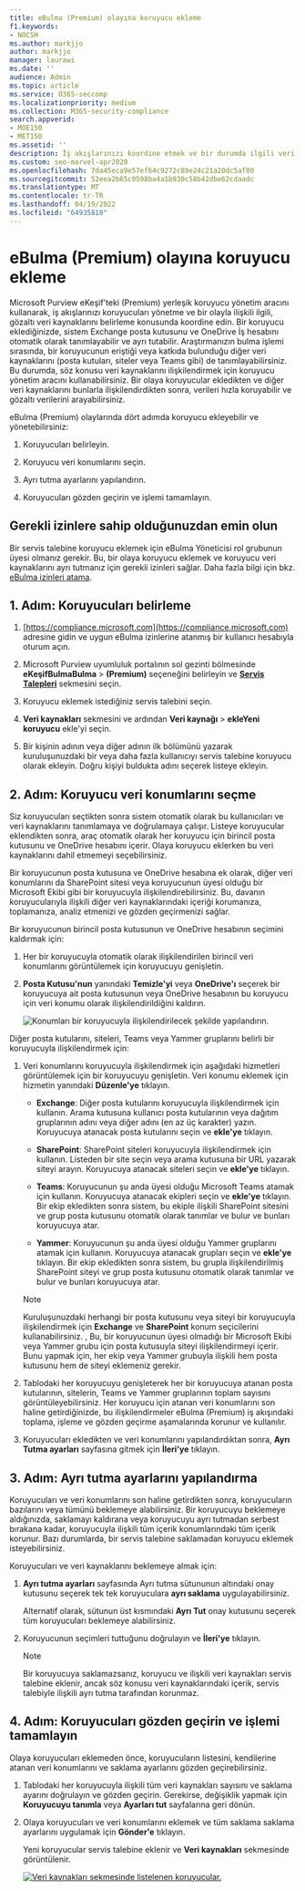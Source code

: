 ```yaml
---
title: eBulma (Premium) olayına koruyucu ekleme
f1.keywords:
- NOCSH
ms.author: markjjo
author: markjjo
manager: laurawi
ms.date: ''
audience: Admin
ms.topic: article
ms.service: O365-seccomp
ms.localizationpriority: medium
ms.collection: M365-security-compliance
search.appverid:
- MOE150
- MET150
ms.assetid: ''
description: İş akışlarınızı koordine etmek ve bir durumda ilgili veri kaynaklarını tanımlamak için Microsoft Purview eKeşif'teki (Premium) yerleşik koruyucu yönetim aracını kullanmayı öğrenin.
ms.custom: seo-marvel-apr2020
ms.openlocfilehash: 7da45eca9e57ef64c9272c89e24c21a20dc5af80
ms.sourcegitcommit: 52eea2b65c0598ba4a1b930c58b42dbe62cdaadc
ms.translationtype: MT
ms.contentlocale: tr-TR
ms.lasthandoff: 04/19/2022
ms.locfileid: "64935818"
---
```

# <a name="add-custodians-to-an-ediscovery-premium-case"></a>eBulma (Premium) olayına koruyucu ekleme

Microsoft Purview eKeşif'teki (Premium) yerleşik koruyucu yönetim aracını kullanarak, iş akışlarınızı koruyucuları yönetme ve bir olayla ilişkili ilgili, gözaltı veri kaynaklarını belirleme konusunda koordine edin. Bir koruyucu eklediğinizde, sistem Exchange posta kutusunu ve OneDrive İş hesabını otomatik olarak tanımlayabilir ve ayrı tutabilir. Araştırmanızın bulma işlemi sırasında, bir koruyucunun eriştiği veya katkıda bulunduğu diğer veri kaynaklarını (posta kutuları, siteler veya Teams gibi) de tanımlayabilirsiniz. Bu durumda, söz konusu veri kaynaklarını ilişkilendirmek için koruyucu yönetim aracını kullanabilirsiniz. Bir olaya koruyucular ekledikten ve diğer veri kaynaklarını bunlarla ilişkilendirdikten sonra, verileri hızla koruyabilir ve gözaltı verilerini arayabilirsiniz.

eBulma (Premium) olaylarında dört adımda koruyucu ekleyebilir ve yönetebilirsiniz:

1. Koruyucuları belirleyin.

2. Koruyucu veri konumlarını seçin.

3. Ayrı tutma ayarlarını yapılandırın.

4. Koruyucuları gözden geçirin ve işlemi tamamlayın.

## <a name="make-sure-you-have-the-necessary-permissions"></a>Gerekli izinlere sahip olduğunuzdan emin olun

Bir servis talebine koruyucu eklemek için eBulma Yöneticisi rol grubunun üyesi olmanız gerekir. Bu, bir olaya koruyucu eklemek ve koruyucu veri kaynaklarını ayrı tutmanız için gerekli izinleri sağlar. Daha fazla bilgi için bkz. [eBulma izinleri atama](get-started-with-advanced-ediscovery.md#step-2-assign-ediscovery-permissions).

## <a name="step-1-identify-custodians"></a>1. Adım: Koruyucuları belirleme

1. [https://compliance.microsoft.com](https://compliance.microsoft.com) adresine gidin ve uygun eBulma izinlerine atanmış bir kullanıcı hesabıyla oturum açın.

2. Microsoft Purview uyumluluk portalının sol gezinti bölmesinde **eKeşifBulmaBulma** >  **(Premium)** seçeneğini belirleyin ve [**Servis Talepleri**](https://go.microsoft.com/fwlink/p/?linkid=2173764) sekmesini seçin.

3. Koruyucu eklemek istediğiniz servis talebini seçin.

4. **Veri kaynakları** sekmesini ve ardından **Veri kaynağı** >  **ekleYeni koruyucu** ekle'yi seçin.

5. Bir kişinin adının veya diğer adının ilk bölümünü yazarak kuruluşunuzdaki bir veya daha fazla kullanıcıyı servis talebine koruyucu olarak ekleyin. Doğru kişiyi buldukta adını seçerek listeye ekleyin.

## <a name="step-2-choose-custodian-data-locations"></a>2. Adım: Koruyucu veri konumlarını seçme

Siz koruyucuları seçtikten sonra sistem otomatik olarak bu kullanıcıları ve veri kaynaklarını tanımlamaya ve doğrulamaya çalışır. Listeye koruyucular eklendikten sonra, araç otomatik olarak her koruyucu için birincil posta kutusunu ve OneDrive hesabını içerir. Olaya koruyucu eklerken bu veri kaynaklarını dahil etmemeyi seçebilirsiniz.

Bir koruyucunun posta kutusuna ve OneDrive hesabına ek olarak, diğer veri konumlarını da SharePoint sitesi veya koruyucunun üyesi olduğu bir Microsoft Ekibi gibi bir koruyucuyla ilişkilendirebilirsiniz. Bu, davanın koruyucularıyla ilişkili diğer veri kaynaklarındaki içeriği korumanıza, toplamanıza, analiz etmenizi ve gözden geçirmenizi sağlar.

Bir koruyucunun birincil posta kutusunun ve OneDrive hesabının seçimini kaldırmak için:

1. Her bir koruyucuyla otomatik olarak ilişkilendirilen birincil veri konumlarını görüntülemek için koruyucuyu genişletin.

2. **Posta Kutusu'nun** yanındaki **Temizle'yi** veya **OneDrive'ı** seçerek bir koruyucuya ait posta kutusunun veya OneDrive hesabının bu koruyucu için veri konumu olarak ilişkilendirildiğini kaldırın.

   ![Konumları bir koruyucuyla ilişkilendirilecek şekilde yapılandırın.](../media/ConfigureCustodianLocations.png)

Diğer posta kutularını, siteleri, Teams veya Yammer gruplarını belirli bir koruyucuyla ilişkilendirmek için:

1. Veri konumlarını koruyucuyla ilişkilendirmek için aşağıdaki hizmetleri görüntülemek için bir koruyucuyu genişletin. Veri konumu eklemek için hizmetin yanındaki **Düzenle'ye** tıklayın.

   - **Exchange**: Diğer posta kutularını koruyucuyla ilişkilendirmek için kullanın. Arama kutusuna kullanıcı posta kutularının veya dağıtım gruplarının adını veya diğer adını (en az üç karakter) yazın. Koruyucuya atanacak posta kutularını seçin ve **ekle'ye** tıklayın.

   - **SharePoint**: SharePoint siteleri koruyucuyla ilişkilendirmek için kullanın. Listeden bir site seçin veya arama kutusuna bir URL yazarak siteyi arayın. Koruyucuya atanacak siteleri seçin ve **ekle'ye** tıklayın.

   - **Teams**: Koruyucunun şu anda üyesi olduğu Microsoft Teams atamak için kullanın. Koruyucuya atanacak ekipleri seçin ve **ekle'ye** tıklayın. Bir ekip ekledikten sonra sistem, bu ekiple ilişkili SharePoint sitesini ve grup posta kutusunu otomatik olarak tanımlar ve bulur ve bunları koruyucuya atar.

   - **Yammer**: Koruyucunun şu anda üyesi olduğu Yammer gruplarını atamak için kullanın. Koruyucuya atanacak grupları seçin ve **ekle'ye** tıklayın. Bir ekip ekledikten sonra sistem, bu grupla ilişkilendirilmiş SharePoint siteyi ve grup posta kutusunu otomatik olarak tanımlar ve bulur ve bunları koruyucuya atar.

   > [!NOTE]
   > Kuruluşunuzdaki herhangi bir posta kutusunu veya siteyi bir koruyucuyla ilişkilendirmek için **Exchange** ve **SharePoint** konum seçicilerini kullanabilirsiniz. , Bu, bir koruyucunun üyesi olmadığı bir Microsoft Ekibi veya Yammer grubu için posta kutusuyla siteyi ilişkilendirmeyi içerir. Bunu yapmak için, her ekip veya Yammer grubuyla ilişkili hem posta kutusunu hem de siteyi eklemeniz gerekir.

2. Tablodaki her koruyucuyu genişleterek her bir koruyucuya atanan posta kutularının, sitelerin, Teams ve Yammer gruplarının toplam sayısını görüntüleyebilirsiniz. Her koruyucu için atanan veri konumlarını son haline getirdiğinizde, bu ilişkilendirmeler eBulma (Premium) iş akışındaki toplama, işleme ve gözden geçirme aşamalarında korunur ve kullanılır.

3. Koruyucuları ekledikten ve veri konumlarını yapılandırdıktan sonra, **Ayrı Tutma ayarları** sayfasına gitmek için **İleri'ye** tıklayın.  

## <a name="step-3-configure-hold-settings"></a>3. Adım: Ayrı tutma ayarlarını yapılandırma

 Koruyucuları ve veri konumlarını son haline getirdikten sonra, koruyucuların bazılarını veya tümünü beklemeye alabilirsiniz. Bir koruyucuyu beklemeye aldığınızda, saklamayı kaldırana veya koruyucuyu ayrı tutmadan serbest bırakana kadar, koruyucuyla ilişkili tüm içerik konumlarındaki tüm içerik korunur. Bazı durumlarda, bir servis talebine saklamadan koruyucu eklemek isteyebilirsiniz.

Koruyucuları ve veri kaynaklarını beklemeye almak için:

1. **Ayrı tutma ayarları** sayfasında Ayrı tutma sütununun altındaki onay kutusunu seçerek tek tek koruyuculara **ayrı saklama** uygulayabilirsiniz.

   Alternatif olarak, sütunun üst kısmındaki **Ayrı Tut** onay kutusunu seçerek tüm koruyucuları beklemeye alabilirsiniz.

2. Koruyucunun seçimleri tuttuğunu doğrulayın ve **İleri'ye** tıklayın.

   > [!NOTE]
   > Bir koruyucuya saklamazsanız, koruyucu ve ilişkili veri kaynakları servis talebine eklenir, ancak söz konusu veri kaynaklarındaki içerik, servis talebiyle ilişkili ayrı tutma tarafından korunmaz.

## <a name="step-4-review-the-custodians-and-complete-the-process"></a>4. Adım: Koruyucuları gözden geçirin ve işlemi tamamlayın

Olaya koruyucuları eklemeden önce, koruyucuların listesini, kendilerine atanan veri konumlarını ve saklama ayarlarını gözden geçirebilirsiniz.

1. Tablodaki her koruyucuyla ilişkili tüm veri kaynakları sayısını ve saklama ayarını doğrulayın ve gözden geçirin. Gerekirse, değişiklik yapmak için **Koruyucuyu tanımla** veya **Ayarları tut** sayfalarına geri dönün.

2. Olaya koruyucuları ve veri konumlarını eklemek ve tüm saklama saklama ayarlarını uygulamak için **Gönder'e** tıklayın.

   Yeni koruyucular servis talebine eklenir ve **Veri kaynakları** sekmesinde görüntülenir.

   [![Veri kaynakları sekmesinde listelenen koruyucular.](../media/DataSourcesTab.png) ](../media/DataSourcesTab.png#lightbox)
